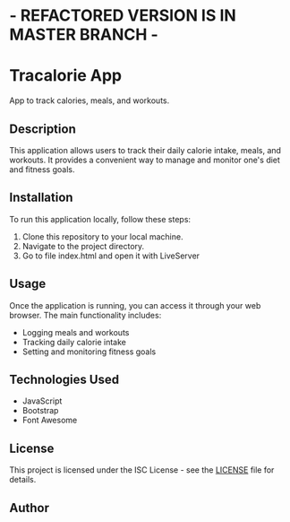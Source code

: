 
# - REFACTORED VERSION IS IN MASTER BRANCH -

# Tracalorie App
App to track calories, meals, and workouts.

## Description

This application allows users to track their daily calorie intake, meals, and workouts. It provides a convenient way to manage and monitor one's diet and fitness goals.

## Installation

To run this application locally, follow these steps:

1. Clone this repository to your local machine.
2. Navigate to the project directory.
3. Go to file index.html and open it with LiveServer

## Usage

Once the application is running, you can access it through your web browser. The main functionality includes:

- Logging meals and workouts
- Tracking daily calorie intake
- Setting and monitoring fitness goals

## Technologies Used

- JavaScript
- Bootstrap
- Font Awesome

## License

This project is licensed under the ISC License - see the [LICENSE](LICENSE) file for details.

## Author
